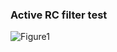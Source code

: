 ### Active RC filter test

![Figure1](https://raw.github.com/fukuroder/Reaktor_Files/master/active-rc-test/screenshot.png)
